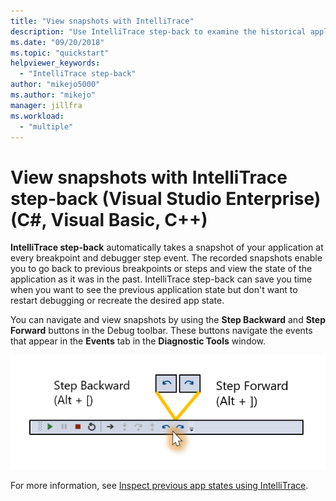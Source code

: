```yaml
---
title: "View snapshots with IntelliTrace"
description: "Use IntelliTrace step-back to examine the historical application state"
ms.date: "09/20/2018"
ms.topic: "quickstart"
helpviewer_keywords:
  - "IntelliTrace step-back"
author: "mikejo5000"
ms.author: "mikejo"
manager: jillfra
ms.workload:
  - "multiple"
---
```

# View snapshots with IntelliTrace step-back (Visual Studio Enterprise) (C#, Visual Basic, C++)

**IntelliTrace step-back** automatically takes a snapshot of your application at every breakpoint and debugger step event. The recorded snapshots enable you to go back to previous breakpoints or steps and view the state of the application as it was in the past. IntelliTrace step-back can save you time when you want to see the previous application state but don't want to restart debugging or recreate the desired app state.

You can navigate and view snapshots by using the **Step Backward** and **Step Forward** buttons in the Debug toolbar. These buttons navigate the events that appear in the **Events** tab in the **Diagnostic Tools** window.

![Step Backward and Forward Buttons](../debugger/media/intellitrace-step-back-icons-description.png  "Step Backward and Forward buttons")

For more information, see [Inspect previous app states using IntelliTrace](../debugger/view-historical-application-state.md).
